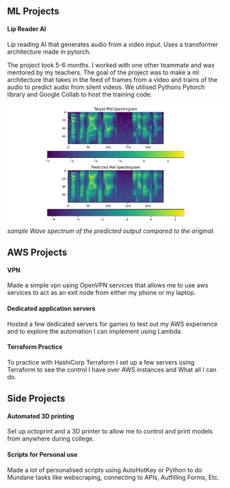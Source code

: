 ## ML Projects
#### Lip Reader AI
Lip reading AI that generates audio from a video input.
Uses a transformer architecture made in pytorch.

The project took 5-6 months. I worked with one other teammate and was mentored by my teachers. The goal of the project was to make a ml architecture that takes in the feed of frames from a video and trains of the audio to predict audio from silent videos. We utilised Pythons Pytorch library and Google Collab to host the training code.

![](assets/imgs/step-50-decoder_output-mel-spectrogram.png)
*sample Wave spectrum of the predicted output compared to the original.*

## AWS Projects
#### VPN
Made a simple vpn using OpenVPN services that allows me to use aws services to act as an exit node from either my phone or my laptop.

#### Dedicated application servers
Hosted a few dedicated servers for games to test out my AWS experience and to explore the automation I can implement using Lambda.

#### Terraform Practice
To practice with HashiCorp Terraform I set up a few servers using Terraform to see the control I have over AWS instances and What all I can do.

## Side Projects
#### Automated 3D printing
Set up octoprint and a 3D printer to allow me to control and print models from anywhere during college. 

#### Scripts for Personal use
Made a lot of personalised scripts using AutoHotKey or Python to do Mundane tasks like webscraping, connecting to APIs, Autfilling Forms, Etc.
